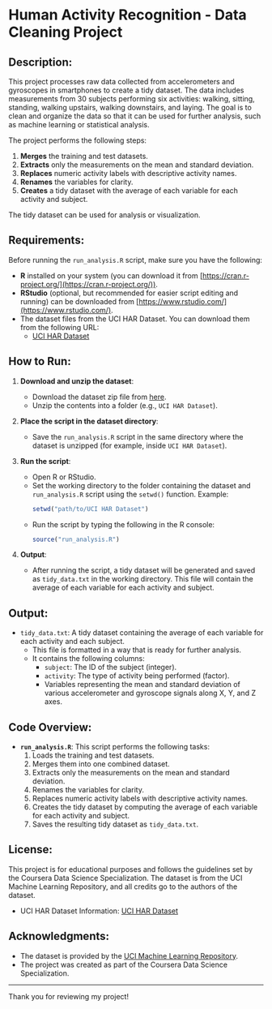 # Human Activity Recognition - Data Cleaning Project

## Description:
This project processes raw data collected from accelerometers and gyroscopes in smartphones to create a tidy dataset. The data includes measurements from 30 subjects performing six activities: walking, sitting, standing, walking upstairs, walking downstairs, and laying. The goal is to clean and organize the data so that it can be used for further analysis, such as machine learning or statistical analysis.

The project performs the following steps:
1. **Merges** the training and test datasets.
2. **Extracts** only the measurements on the mean and standard deviation.
3. **Replaces** numeric activity labels with descriptive activity names.
4. **Renames** the variables for clarity.
5. **Creates** a tidy dataset with the average of each variable for each activity and subject.

The tidy dataset can be used for analysis or visualization.

## Requirements:
Before running the `run_analysis.R` script, make sure you have the following:

- **R** installed on your system (you can download it from [https://cran.r-project.org/](https://cran.r-project.org/)).
- **RStudio** (optional, but recommended for easier script editing and running) can be downloaded from [https://www.rstudio.com/](https://www.rstudio.com/).
- The dataset files from the UCI HAR Dataset. You can download them from the following URL:
  - [UCI HAR Dataset](https://d396qusza40orc.cloudfront.net/getdata%2Fprojectfiles%2FUCI%20HAR%20Dataset.zip)

## How to Run:

1. **Download and unzip the dataset**:
   - Download the dataset zip file from [here](https://d396qusza40orc.cloudfront.net/getdata%2Fprojectfiles%2FUCI%20HAR%20Dataset.zip).
   - Unzip the contents into a folder (e.g., `UCI HAR Dataset`).

2. **Place the script in the dataset directory**:
   - Save the `run_analysis.R` script in the same directory where the dataset is unzipped (for example, inside `UCI HAR Dataset`).

3. **Run the script**:
   - Open R or RStudio.
   - Set the working directory to the folder containing the dataset and `run_analysis.R` script using the `setwd()` function. Example:
     ```R
     setwd("path/to/UCI HAR Dataset")
     ```
   - Run the script by typing the following in the R console:
     ```R
     source("run_analysis.R")
     ```

4. **Output**:
   - After running the script, a tidy dataset will be generated and saved as `tidy_data.txt` in the working directory. This file will contain the average of each variable for each activity and subject.

## Output:

- `tidy_data.txt`: A tidy dataset containing the average of each variable for each activity and each subject.
  - This file is formatted in a way that is ready for further analysis.
  - It contains the following columns:
    - `subject`: The ID of the subject (integer).
    - `activity`: The type of activity being performed (factor).
    - Variables representing the mean and standard deviation of various accelerometer and gyroscope signals along X, Y, and Z axes.
    
## Code Overview:

- **`run_analysis.R`**: This script performs the following tasks:
  1. Loads the training and test datasets.
  2. Merges them into one combined dataset.
  3. Extracts only the measurements on the mean and standard deviation.
  4. Renames the variables for clarity.
  5. Replaces numeric activity labels with descriptive activity names.
  6. Creates the tidy dataset by computing the average of each variable for each activity and subject.
  7. Saves the resulting tidy dataset as `tidy_data.txt`.

## License:
This project is for educational purposes and follows the guidelines set by the Coursera Data Science Specialization. The dataset is from the UCI Machine Learning Repository, and all credits go to the authors of the dataset.

- UCI HAR Dataset Information: [UCI HAR Dataset](http://archive.ics.uci.edu/ml/datasets/Human+Activity+Recognition+Using+Smartphones)
  
## Acknowledgments:
- The dataset is provided by the [UCI Machine Learning Repository](http://archive.ics.uci.edu/ml/datasets/Human+Activity+Recognition+Using+Smartphones).
- The project was created as part of the Coursera Data Science Specialization.

---

Thank you for reviewing my project!

